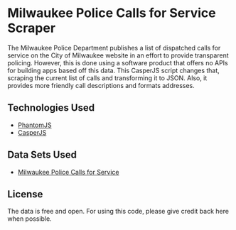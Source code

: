 Milwaukee Police Calls for Service Scraper
===========================
The Milwaukee Police Department publishes a list of dispatched calls for service on the City of Milwaukee website in an effort to provide transparent policing. However, this is done using a software product that offers no APIs for building apps based off this data. This CasperJS script changes that, scraping the current list of calls and transforming it to JSON. Also, it provides more friendly call descriptions and formats addresses.

Technologies Used
-----------------
 - [PhantomJS](http://phantomjs.org/ "PhantomJS")
 - [CasperJS](http://casperjs.org/ "CasperJS")

Data Sets Used
---------
 - [Milwaukee Police Calls for Service](http://itmdapps.milwaukee.gov/MPDCallData/currentCADCalls/callsService.faces "Milwaukee Police Calls for Service")

License
---------
The data is free and open. For using this code, please give credit back here when possible.